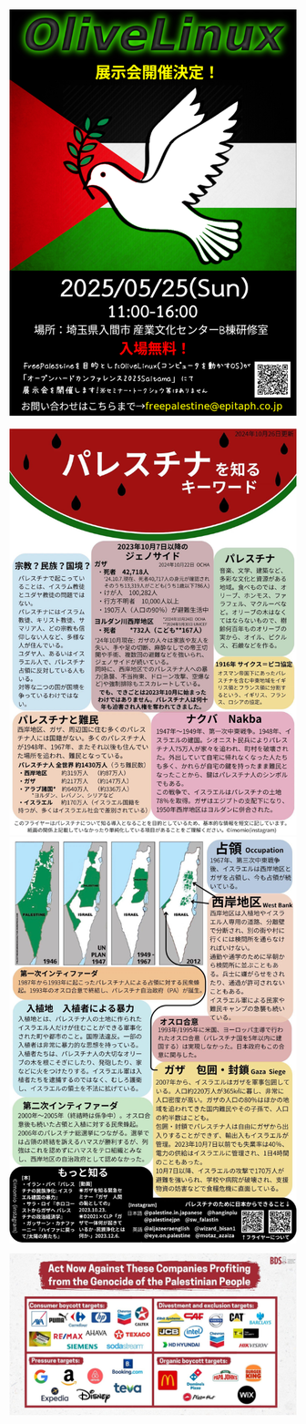 ![OpenHardConference](img/OpenHardConferenceFryer.jpg)
-----
[![Flyer](img/Flyer_KnowingPalestine1.jpg)](https://note.com/palestine_key/n/n54d27b9a62da)
[![Flyer](img/Flyer_KnowingPalestine2.jpg)](https://note.com/palestine_key/n/n54d27b9a62da)

![BDS](img/List-of-Companies-That-Support-Israel.jpg)
